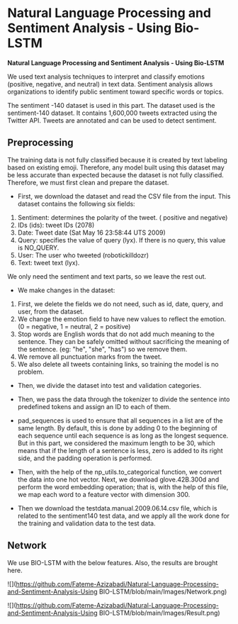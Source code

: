 # Natural Language Processing  and Sentiment Analysis - Using Bio-LSTM

**Natural Language Processing  and Sentiment Analysis - Using Bio-LSTM**

We used text analysis techniques to interpret and classify emotions (positive, negative, and neutral) in text data. Sentiment analysis allows organizations to identify public sentiment toward specific words or topics.

The sentiment -140 dataset is used in this part.
The dataset used is the sentiment-140 dataset. It contains 1,600,000 tweets extracted using the Twitter API. Tweets are annotated and can be used to detect sentiment.

## **Preprocessing**
The training data is not fully classified because it is created by text labeling based on existing emoji. Therefore, any model built using this dataset may be less accurate than expected because the dataset is not fully classified. Therefore, we must first clean and prepare the dataset.

* First, we download the dataset and read the CSV file from the input.
This dataset contains the following six fields:

1. Sentiment: determines the polarity of the tweet. ( positive and negative)
2. IDs (ids): tweet IDs (2078)
3. Date: Tweet date (Sat May 16 23:58:44 UTS 2009)
4. Query: specifies the value of query (lyx). If there is no query, this value is NO_QUERY.
5. User: The user who tweeted (robotickilldozr)
6. Text: tweet text (lyx). 

We only need the sentiment and text parts, so we leave the rest out.

* We make changes in the dataset:

1. First, we delete the fields we do not need, such as id, date, query, and user, from the dataset.
2. We change the emotion field to have new values to reflect the emotion. (0 = negative, 1 = neutral, 2 = positive)
3. Stop words are English words that do not add much meaning to the sentence. They can be safely omitted without sacrificing the meaning of the sentence. (eg: "he", "she", "has") so we remove them.
4. We remove all punctuation marks from the tweet.
5. We also delete all tweets containing links, so training the model is no problem.

* Then, we divide the dataset into test and validation categories.

* Then, we pass the data through the tokenizer to divide the sentence into predefined tokens and assign an ID to each of them.

* pad_sequences is used to ensure that all sequences in a list are of the same length. By default, this is done by adding 0 to the beginning of each sequence until each sequence is as long as the longest sequence. But in this part, we considered the maximum length to be 30, which means that if the length of a sentence is less, zero is added to its right side, and the padding operation is performed.

* Then, with the help of the np_utils.to_categorical function, we convert the data into one hot vector. Next, we download glove.42B.300d and perform the word embedding operation; that is, with the help of this file, we map each word to a feature vector with dimension 300.

* Then we download the testdata.manual.2009.06.14.csv file, which is related to the sentiment140 test data, and we apply all the work done for the training and validation data to the test data.

## **Network**
We use BIO-LSTM with the below features. Also, the results are brought here. 


 
 ![](https://github.com/Fateme-Azizabadi/Natural-Language-Processing-and-Sentiment-Analysis-Using BIO-LSTM/blob/main/Images/Network.png)

 
 ![](https://github.com/Fateme-Azizabadi/Natural-Language-Processing-and-Sentiment-Analysis-Using BIO-LSTM/blob/main/Images/Result.png)
 
 

